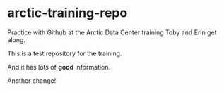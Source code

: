 # arctic-training-repo
Practice with Github at the Arctic Data Center training
Toby and Erin get along.

This is a test repository for the training.

And it has lots of **good** information.


Another change!